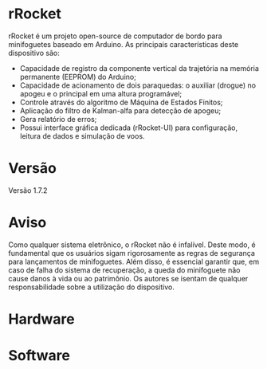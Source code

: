 # rRocket 

rRocket é um projeto open-source de computador de bordo para minifoguetes baseado em Arduino. As principais características deste dispositivo são:
- Capacidade de registro da componente vertical da trajetória na memória permanente (EEPROM) do Arduino;
- Capacidade de acionamento de dois paraquedas: o auxiliar (drogue) no apogeu e o principal em uma altura programável;
- Controle através do algoritmo de Máquina de Estados Finitos;
- Aplicação do filtro de Kalman-alfa para detecção de apogeu;
- Gera relatório de erros;
- Possui interface gráfica dedicada (rRocket-UI) para configuração, leitura de dados e simulação de voos.

# Versão
Versão 1.7.2

# Aviso
Como qualquer sistema eletrônico, o rRocket não é infalível. Deste modo, é fundamental que os usuários sigam rigorosamente as regras de segurança para lançamentos de minifoguetes. Além disso, é essencial garantir que, em caso de falha do sistema de recuperação, a queda do minifoguete não cause danos à vida ou ao patrimônio. Os autores se isentam de qualquer responsabilidade sobre a utilização do dispositivo.

# Hardware

# Software
